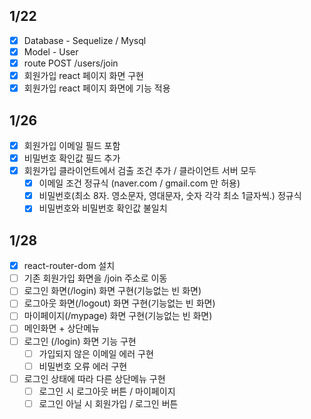 ## 1/22
- [x] Database - Sequelize / Mysql
- [x] Model - User
- [x] route POST /users/join
- [x] 회원가입 react 페이지 화면 구현
- [x] 회원가입 react 페이지 화면에 기능 적용

## 1/26
- [x] 회원가입 이메일 필드 포함
- [x] 비밀번호 확인값 필드 추가
- [x] 회원가입 클라이언트에서 검출 조건 추가 / 클라이언트 서버 모두
	- [x] 이메일 조건 정규식 (naver.com / gmail.com 만 허용)
	- [x] 비밀번호(최소 8자. 영소문자, 영대문자, 숫자 각각 최소 1글자씩.) 정규식
	- [x] 비밀번호와 비밀번호 확인값 불일치

## 1/28
- [x] react-router-dom 설치
- [ ] 기존 회원가입 화면을 /join 주소로 이동
- [ ] 로그인 화면(/login) 화면 구현(기능없는 빈 화면)
- [ ] 로그아웃 화면(/logout) 화면 구현(기능없는 빈 화면)
- [ ] 마이페이지(/mypage) 화면 구현(기능없는 빈 화면)
- [ ] 메인화면 + 상단메뉴
- [ ] 로그인 (/login) 화면 기능 구현
	- [ ] 가입되지 않은 이메일 에러 구현
	- [ ] 비밀번호 오류 에러 구현
- [ ] 로그인 상태에 따라 다른 상단메뉴 구현
	- [ ] 로그인 시 로그아웃 버튼 / 마이페이지
	- [ ] 로그인 아닐 시 회원가입 / 로그인 버튼